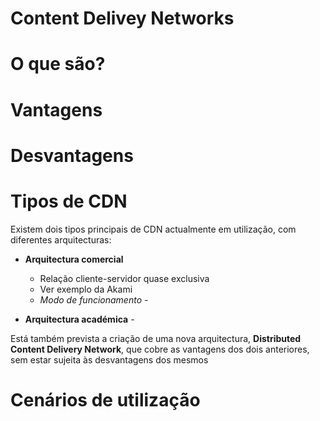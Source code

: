 Content Delivey Networks
========================

# O que são?


# Vantagens


# Desvantagens


# Tipos de CDN

Existem dois tipos principais de CDN actualmente em utilização, com 
diferentes arquitecturas:

 * __Arquitectura comercial__
   - Relação cliente-servidor quase exclusiva
   - Ver exemplo da Akami
   - *Modo de funcionamento* -  


 * __Arquitectura académica__ - 

Está também prevista a criação de uma nova arquitectura, 
**Distributed Content Delivery Network**, que cobre as vantagens dos 
dois anteriores, sem estar sujeita às desvantagens dos mesmos


# Cenários de utilização

